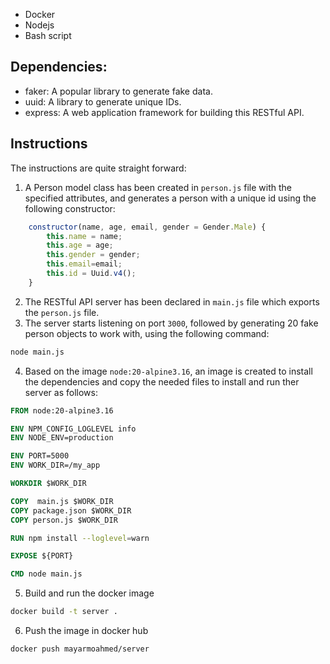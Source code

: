 



* Docker
* Nodejs
* Bash script


## Dependencies:

* faker: A popular library to generate fake data.
* uuid: A library to generate unique IDs.
* express: A web application framework for building this RESTful API.

## Instructions

The instructions are quite straight forward:

1) A Person model class has been created in `person.js` file with the specified attributes, and generates a person with a unique id using the following constructor:
```javascript
    constructor(name, age, email, gender = Gender.Male) {
        this.name = name;
        this.age = age;
        this.gender = gender;
        this.email=email;
        this.id = Uuid.v4();
    }
```
2) The RESTful API server has been declared in `main.js` file which exports the `person.js` file.
3) The server starts listening on port `3000`, followed by generating 20 fake person objects to work with, using the following command:
```bash
node main.js
```
4) Based on the image `node:20-alpine3.16`, an image is created to install the dependencies and copy the needed files to install and run ther server as follows:
```Dockerfile
FROM node:20-alpine3.16

ENV NPM_CONFIG_LOGLEVEL info
ENV NODE_ENV=production

ENV PORT=5000
ENV WORK_DIR=/my_app

WORKDIR $WORK_DIR

COPY  main.js $WORK_DIR
COPY package.json $WORK_DIR
COPY person.js $WORK_DIR

RUN npm install --loglevel=warn

EXPOSE ${PORT}

CMD node main.js
```

5) Build and run the docker image
```bash
docker build -t server .
```

6) Push the image in docker hub
```bash
docker push mayarmoahmed/server
```